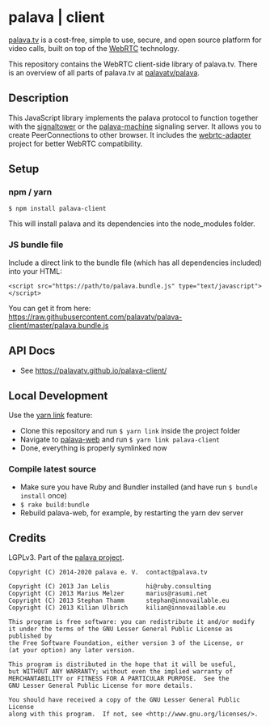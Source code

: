 # palava | client

[palava.tv](https://palava.tv) is a cost-free, simple to use, secure, and open source platform for video calls, built on top of the [WebRTC](https://webrtc.org/) technology.

This repository contains the WebRTC client-side library of palava.tv. There is an overview of all parts of palava.tv at [palavatv/palava](https://github.com/palavatv/palava).

## Description

This JavaScript library implements the palava protocol to function together with the [signaltower](https://github.com/palavatv/signaltower/) or the [palava-machine](https://github.com/palavatv/palava-machine) signaling server. It allows you to create PeerConnections to other browser. It includes the [webrtc-adapter](https://github.com/webrtchacks/adapter) project for better WebRTC compatibility.

## Setup

### npm / yarn

    $ npm install palava-client

This will install palava and its dependencies into the node_modules folder.

### JS bundle file

Include a direct link to the bundle file (which has all dependencies included) into your HTML:

    <script src="https://path/to/palava.bundle.js" type="text/javascript"></script>

You can get it from here: https://raw.githubusercontent.com/palavatv/palava-client/master/palava.bundle.js

## API Docs

- See https://palavatv.github.io/palava-client/

## Local Development

Use the [yarn link](https://classic.yarnpkg.com/en/docs/cli/link/) feature:

- Clone this repository and run `$ yarn link` inside the project folder
- Navigate to [palava-web](https://github.com/palavatv/palava-web/) and run `$ yarn link palava-client`
- Done, everything is properly symlinked now

### Compile latest source

- Make sure you have Ruby and Bundler installed (and have run `$ bundle install` once)
- `$ rake build:bundle`
- Rebuild palava-web, for example, by restarting the yarn dev server

## Credits

LGPLv3. Part of the [palava project](https://palava.tv).

    Copyright (C) 2014-2020 palava e. V.  contact@palava.tv

    Copyright (C) 2013 Jan Lelis          hi@ruby.consulting
    Copyright (C) 2013 Marius Melzer      marius@rasumi.net
    Copyright (C) 2013 Stephan Thamm      stephan@innovailable.eu
    Copyright (C) 2013 Kilian Ulbrich     kilian@innovailable.eu

    This program is free software: you can redistribute it and/or modify
    it under the terms of the GNU Lesser General Public License as published by
    the Free Software Foundation, either version 3 of the License, or
    (at your option) any later version.

    This program is distributed in the hope that it will be useful,
    but WITHOUT ANY WARRANTY; without even the implied warranty of
    MERCHANTABILITY or FITNESS FOR A PARTICULAR PURPOSE.  See the
    GNU Lesser General Public License for more details.

    You should have received a copy of the GNU Lesser General Public License
    along with this program.  If not, see <http://www.gnu.org/licenses/>.
